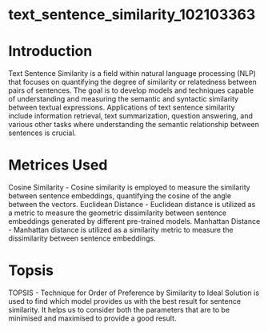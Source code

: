 # text_sentence_similarity_102103363

# Introduction
Text Sentence Similarity is a field within natural language processing (NLP) that focuses on quantifying the degree of similarity or relatedness between pairs of sentences. The goal is to develop models and techniques capable of understanding and measuring the semantic and syntactic similarity between textual expressions. Applications of text sentence similarity include information retrieval, text summarization, question answering, and various other tasks where understanding the semantic relationship between sentences is crucial.

# Metrices Used
Cosine Similarity - Cosine similarity is employed to measure the similarity between sentence embeddings, quantifying the cosine of the angle between the vectors.
Euclidean Distance - Euclidean distance is utilized as a metric to measure the geometric dissimilarity between sentence embeddings generated by different pre-trained models.
Manhattan Distance - Manhattan distance is utilized as a similarity metric to measure the dissimilarity between sentence embeddings.

# Topsis
TOPSIS - Technique for Order of Preference by Similarity to Ideal Solution is used to find which model provides us with the best result for sentence similarity. It helps us to consider both the parameters that are to be minimised and maximised to provide a good result.
